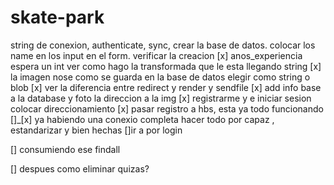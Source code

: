 # skate-park


string de conexion, authenticate, sync, crear la base de datos. 
colocar los name en los input en el form. verificar la creacion
[x] anos_experiencia espera un int ver como hago la transformada que le esta llegando string
[x] la imagen nose como se guarda en la base de datos elegir como string o blob
[x] ver la diferencia entre redirect y render y sendfile <!-- si tengo middlewares lo mejor es usar redirect, render es para vistas, sendfile enviar el archivo directamente y es menos escalable , ya que tendria 2 instancias -->
[x] add info base a la database y foto la direccion a la img
[x] registrarme y e iniciar sesion colocar direccionamiento
[x] pasar registro a hbs, esta ya todo funcionando
[]_[x] ya habiendo una conexio completa hacer todo por capaz , estandarizar y bien hechas 
[]ir a por login

[] consumiendo ese findall

[] despues como eliminar quizas?


